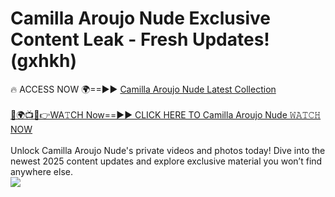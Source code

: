 # Camilla Aroujo Nude Exclusive Content Leak - Fresh Updates! (gxhkh)

🔥 ACCESS NOW 🌍==►► <a href="https://tinyurl.com/kvy9nzfs" rel="nofollow">Camilla Aroujo Nude Latest Collection</a>
<br><br>
[🔴🌍📺📱👉WA𝚃CH Now==►► CLICK HERE TO Camilla Aroujo Nude 𝚆𝙰𝚃𝙲𝙷 NOW](https://tinyurl.com/kvy9nzfs)
<br><br>
Unlock Camilla Aroujo Nude's private videos and photos today! Dive into the newest 2025 content updates and explore exclusive material you won’t find anywhere else.
<br>
<a href="https://tinyurl.com/kvy9nzfs" rel="nofollow" data-target="animated-image.originalLink"><img src="https://camo.githubusercontent.com/8a4f000d20f83aca3bf7ec5f350d767afa0574a8a352519fd8cfa583a6f93a33/68747470733a2f2f692e696d6775722e636f6d2f644a486b345a712e676966" data-canonical-src="https://i.imgur.com/dJHk4Zq.gif" style="max-width: 100%; display: inline-block;" data-target="animated-image.originalImage"></a>
<br>
